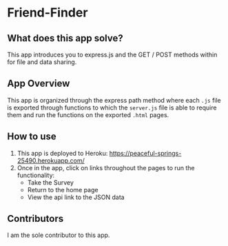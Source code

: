 # Friend-Finder
## What does this app solve?
This app introduces you to express.js and the GET / POST methods within for file and data sharing.

## App Overview
This app is organized through the express path method where each `.js` file is exported through functions to which the `server.js` file is able to require them and run the functions on the exported `.html` pages.

## How to use
1. This app is deployed to Heroku: https://peaceful-springs-25490.herokuapp.com/
1. Once in the app, click on links throughout the pages to run the functionality:
   * Take the Survey
   * Return to the home page
   * View the api link to the JSON data

## Contributors
I am the sole contributor to this app. 
